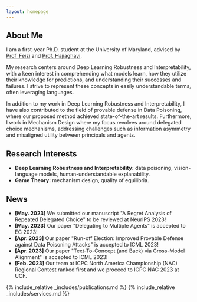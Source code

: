```yaml
---
layout: homepage
---
```


## About Me

I am a first-year Ph.D. student at the University of Maryland, 
advised by
<a href="https://www.cs.umd.edu/~sfeizi/">Prof. Feizi</a>
 and
 <a href="https://www.cs.umd.edu/~hajiagha/">Prof. Hajiaghayi</a>.
 
 My research centers around Deep Learning Robustness and Interpretability, with a keen interest in comprehending what models learn, how they utilize their knowledge for predictions, and understanding their successes and failures. I strive to represent these concepts in easily understandable terms, often leveraging languages.

In addition to my work in Deep Learning Robustness and Interpretability, I have also contributed to the field of provable defense in Data Poisoning, where our proposed method achieved state-of-the-art results. Furthermore, I work in Mechanism Design where my focus revolves around delegated choice mechanisms, addressing challenges such as information asymmetry and misaligned utility between principals and agents.


## Research Interests

- **Deep Learning Robustness and Interpretability:** data poisoning, vision-language models, human-understandable explanability.
- **Game Theory:** mechanism design, quality of equilibria.

## News
- **[May. 2023]** We submitted our manuscript "A Regret Analysis of Repeated Delegated Choice" to be reviewed at NeurIPS 2023!
- **[May. 2023]** Our paper "Delegating to Multiple Agents" is accepted to EC 2023!
- **[Apr. 2023]** Our paper "Run-off Election: Improved Provable Defense against Data Poisoning Attacks" is accepted to ICML 2023!
- **[Apr. 2023]** Our paper "Text-To-Concept (and Back) via Cross-Model Alignment" is accepted to ICML 2023!
- **[Feb. 2023]** Our team at ICPC North America Championship (NAC) Regional Contest ranked first and we proceed to ICPC NAC 2023 at UCF.

{% include_relative _includes/publications.md %}
{% include_relative _includes/services.md %}
